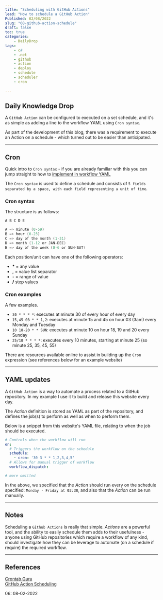 ```yaml
---
title: "Scheduling with GitHub Actions"
lead: "How to schedule a GitHub Action"
Published: 02/08/2022
slug: "08-github-action-schedule"
draft: false
toc: true
categories:
    - DailyDrop
tags:
    - c#
    - .net
    - github
    - action
    - deploy
    - schedule
    - scheduler
    - cron
    
---
```


## Daily Knowledge Drop

A `GitHub Action` can be configured to executed on a set schedule, and it's as simple as adding a line to the workflow YAML using `Cron syntax`.

As part of the development of this blog, there was a requirement to execute an Action on a schedule - which turned out to be easier than anticipated.

---

## Cron 

Quick intro to `Cron syntax` - if you are already familiar with this you can jump straight to how to [implement in workflow YAML](#yaml-updates)

The `Cron syntax` is used to define a schedule and consists of `5 fields separated by a space, with each field representing a unit of time`.

### Cron syntax

The structure is as follows:

``` powershell
A B C D E

A => minute (0-59)
B => hour (0-23)
C => day of the month (1-31)
D => month (1-12 or JAN-DEC)
E => day of the week (0-6 or SUN-SAT)
```

Each position/unit can have one of the following operators:

- **\*** = any value
- **,** = value list separator
- **\-** = range of value
- **/** step values

### Cron examples

A few examples. 

- `30 * * * *`: executes at minute 30 of every hour of every day
- `15,45 03 * * 1,2`: executes at minute 15 and 45 on hour 03 (3am) every Monday and Tuesday
- `10 18-20 * * SUN`: executes at minute 10 on hour 18, 19 and 20 every Sunday
- `25/10 * * * *`: executes every 10 minutes, starting at minute 25 (so minute 25, 35, 45, 55)

There are resources available online to assist in building up the `Cron` expression (see references below for an example website) 

---

## YAML updates

A `GitHub Action` is a way to automate a process related to a GitHub repository. In my example I use it to build and release this website every day.

The _Action_ definition is stored as YAML as part of the repository, and defines the job(s) to perform as well as when to perform them.

Below is a snippet from this website's YAML file, relating to when the job should be executed.

``` yaml
# Controls when the workflow will run
on:
  # Triggers the workflow on the schedule
  schedule:
    - cron: '30 3 * * 1,2,3,4,5'
  # Allows for manual trigger of workflow
  workflow_dispatch:

# more omitted
```

In the above, we specified that the _Action_ should run every on the schedule specified: `Monday - Friday at 03:30`, and also that the _Action_ can be run manually.

---

## Notes

Scheduling a `Github Actions` is really that simple. _Actions_ are a powerful tool, and the ability to easily schedule them adds to their usefulness - anyone using GitHub repositories which require a workflow of any kind, should investigate how they can be leverage to automate (on a schedule if require) the required workflow.

---

## References
[Crontab Guru](https://crontab.guru)  
[GitHub Action Scheduling](https://docs.github.com/en/actions/using-workflows/events-that-trigger-workflows#schedule)

<?# DailyDrop ?>06: 08-02-2022<?#/ DailyDrop ?>

